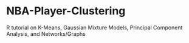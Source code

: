 # NBA-Player-Clustering
R tutorial on K-Means, Gaussian Mixture Models, Principal Component Analysis, and Networks/Graphs
